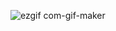 ![ezgif com-gif-maker](https://user-images.githubusercontent.com/72113593/210204047-d7ef3f03-c48b-4099-bd00-7ee1fb2f68a8.gif)
